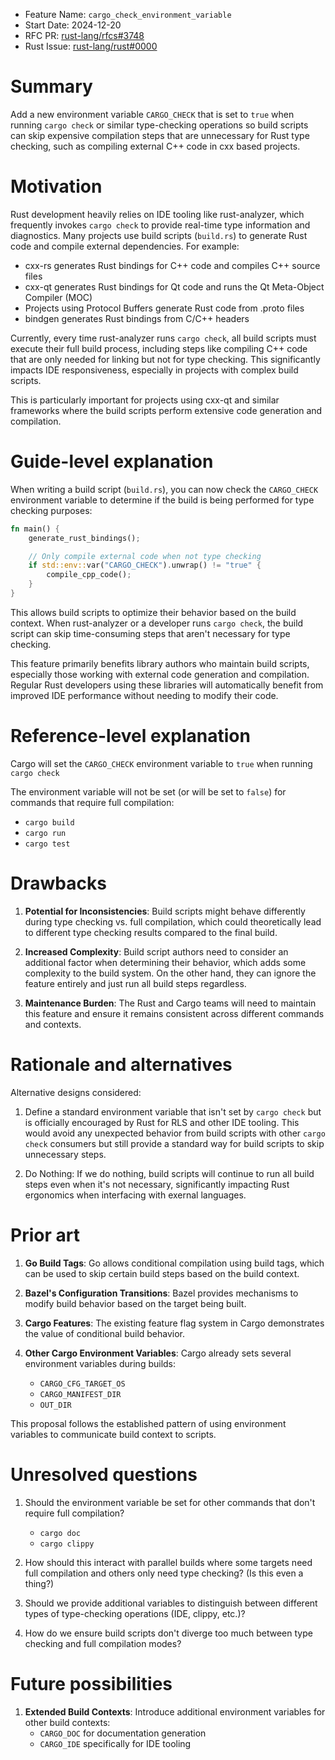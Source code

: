 - Feature Name: `cargo_check_environment_variable`
- Start Date: 2024-12-20
- RFC PR: [rust-lang/rfcs#3748](https://github.com/rust-lang/rfcs/pull/3748)
- Rust Issue: [rust-lang/rust#0000](https://github.com/rust-lang/rust/issues/0000)

# Summary
[summary]: #summary

Add a new environment variable `CARGO_CHECK` that is set to `true` when running `cargo check` or similar type-checking operations so build scripts can skip expensive compilation steps that are unnecessary for Rust type checking, such as compiling external C++ code in cxx based projects.

# Motivation
[motivation]: #motivation

Rust development heavily relies on IDE tooling like rust-analyzer, which frequently invokes `cargo check` to provide real-time type information and diagnostics. Many projects use build scripts (`build.rs`) to generate Rust code and compile external dependencies. For example:

- cxx-rs generates Rust bindings for C++ code and compiles C++ source files
- cxx-qt generates Rust bindings for Qt code and runs the Qt Meta-Object Compiler (MOC)
- Projects using Protocol Buffers generate Rust code from .proto files
- bindgen generates Rust bindings from C/C++ headers

Currently, every time rust-analyzer runs `cargo check`, all build scripts must execute their full build process, including steps like compiling C++ code that are only needed for linking but not for type checking. This significantly impacts IDE responsiveness, especially in projects with complex build scripts.

This is particularly important for projects using cxx-qt and similar frameworks where the build scripts perform extensive code generation and compilation.

# Guide-level explanation
[guide-level-explanation]: #guide-level-explanation

When writing a build script (`build.rs`), you can now check the `CARGO_CHECK` environment variable to determine if the build is being performed for type checking purposes:

```rust
fn main() {
    generate_rust_bindings();

    // Only compile external code when not type checking
    if std::env::var("CARGO_CHECK").unwrap() != "true" {
        compile_cpp_code();
    }
}
```

This allows build scripts to optimize their behavior based on the build context. When rust-analyzer or a developer runs `cargo check`, the build script can skip time-consuming steps that aren't necessary for type checking.

This feature primarily benefits library authors who maintain build scripts, especially those working with external code generation and compilation. Regular Rust developers using these libraries will automatically benefit from improved IDE performance without needing to modify their code.

# Reference-level explanation
[reference-level-explanation]: #reference-level-explanation

Cargo will set the `CARGO_CHECK` environment variable to `true` when running `cargo check`

The environment variable will not be set (or will be set to `false`) for commands that require full compilation:
- `cargo build`
- `cargo run`
- `cargo test`

# Drawbacks
[drawbacks]: #drawbacks

1. **Potential for Inconsistencies**: Build scripts might behave differently during type checking vs. full compilation, which could theoretically lead to different type checking results compared to the final build.

2. **Increased Complexity**: Build script authors need to consider an additional factor when determining their behavior, which adds some complexity to the build system. On the other hand, they can ignore the feature entirely and just run all build steps regardless.

3. **Maintenance Burden**: The Rust and Cargo teams will need to maintain this feature and ensure it remains consistent across different commands and contexts.

# Rationale and alternatives
[rationale-and-alternatives]: #rationale-alternatives

Alternative designs considered:

1. Define a standard environment variable that isn't set by `cargo check` but is officially encouraged by Rust for RLS and other IDE tooling. This would avoid any unexpected behavior from build scripts with other `cargo check` consumers but still provide a standard way for build scripts to skip unnecessary steps.

2. Do Nothing: If we do nothing, build scripts will continue to run all build steps even when it's not necessary, significantly impacting Rust ergonomics when interfacing with exernal languages.

# Prior art
[prior-art]: #prior-art

1. **Go Build Tags**: Go allows conditional compilation using build tags, which can be used to skip certain build steps based on the build context.

2. **Bazel's Configuration Transitions**: Bazel provides mechanisms to modify build behavior based on the target being built.

3. **Cargo Features**: The existing feature flag system in Cargo demonstrates the value of conditional build behavior.

4. **Other Cargo Environment Variables**: Cargo already sets several environment variables during builds:
   - `CARGO_CFG_TARGET_OS`
   - `CARGO_MANIFEST_DIR`
   - `OUT_DIR`

This proposal follows the established pattern of using environment variables to communicate build context to scripts.

# Unresolved questions
[unresolved-questions]: #unresolved-questions

1. Should the environment variable be set for other commands that don't require full compilation?
   - `cargo doc`
   - `cargo clippy`

2. How should this interact with parallel builds where some targets need full compilation and others only need type checking? (Is this even a thing?)

3. Should we provide additional variables to distinguish between different types of type-checking operations (IDE, clippy, etc.)?

4. How do we ensure build scripts don't diverge too much between type checking and full compilation modes?

# Future possibilities
[future-possibilities]: #future-possibilities

1. **Extended Build Contexts**: Introduce additional environment variables for other build contexts:
   - `CARGO_DOC` for documentation generation
   - `CARGO_IDE` specifically for IDE tooling